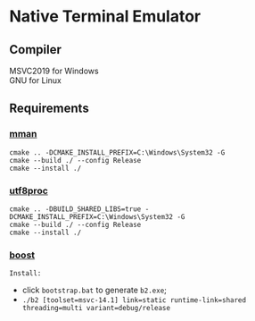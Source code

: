 # Native Terminal Emulator 

## Compiler
MSVC2019 for Windows  
GNU for Linux

## Requirements

### [mman](https://github.com/alitrack/mman-win32)
```
cmake .. -DCMAKE_INSTALL_PREFIX=C:\Windows\System32 -G
cmake --build ./ --config Release
cmake --install ./
```

### [utf8proc](https://github.com/JuliaStrings/utf8proc)
```
cmake .. -DBUILD_SHARED_LIBS=true -DCMAKE_INSTALL_PREFIX=C:\Windows\System32 -G 
cmake --build ./ --config Release 
cmake --install ./
```

### [boost](https://www.boost.org/users/history/version_1_80_0.html)

`Install:`
- click `bootstrap.bat` to generate `b2.exe`;
- ```./b2 [toolset=msvc-14.1] link=static runtime-link=shared threading=multi variant=debug/release```